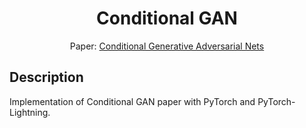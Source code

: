 <div align="center">    
 
# Conditional GAN    
Paper: [Conditional Generative Adversarial Nets](https://arxiv.org/pdf/1411.1784.pdf)
</div>

## Description

Implementation of Conditional GAN paper with PyTorch and PyTorch-Lightning.